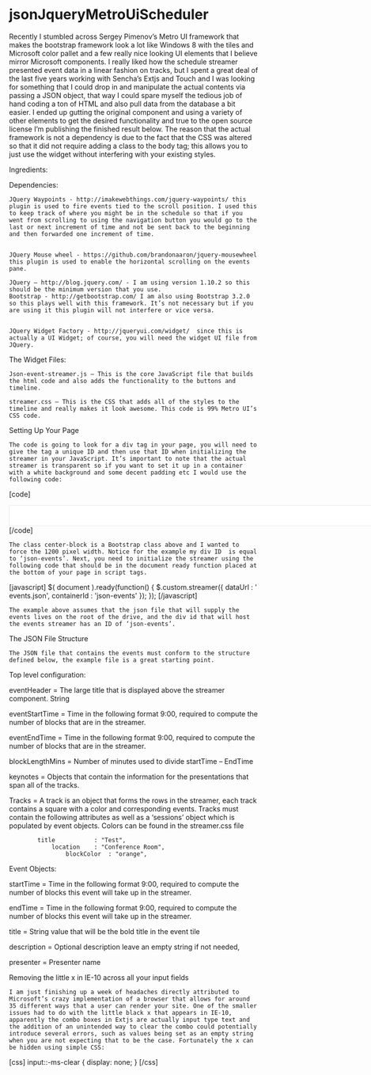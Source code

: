 jsonJqueryMetroUiScheduler
==========================
Recently I stumbled across Sergey Pimenov’s  Metro UI framework that makes the bootstrap framework look a lot like Windows 8 with the tiles and Microsoft color pallet and a few really nice looking UI elements that I believe mirror Microsoft components. I really liked how the schedule streamer presented event data in a linear fashion on tracks, but I spent a great deal of the last five years working with Sencha’s Extjs and Touch and I was looking for something that I could drop in and manipulate the actual contents via passing a JSON object, that way I could spare myself the tedious job of hand coding a ton of HTML and also pull data from the database a bit easier. I ended up gutting the original component and using a variety of other elements to get the desired functionality and true to the open source license I’m publishing the finished result below. The reason that the actual framework is not a dependency is due to the fact that the CSS was altered so that it did not require adding a class to the body tag; this allows you to just use the widget without interfering with your existing styles. 

Ingredients:

Dependencies:
	
	JQuery Waypoints - http://imakewebthings.com/jquery-waypoints/ this plugin is used to fire events tied to the scroll position. I used this to keep track of where you might be in the schedule so that if you went from scrolling to using the navigation button you would go to the last or next increment of time and not be sent back to the beginning and then forwarded one increment of time.
	
	
	JQuery Mouse wheel - https://github.com/brandonaaron/jquery-mousewheel this plugin is used to enable the horizontal scrolling on the events pane.
	
	JQuery – http://blog.jquery.com/ - I am using version 1.10.2 so this should be the minimum version that you use.
	Bootstrap - http://getbootstrap.com/ I am also using Bootstrap 3.2.0 so this plays well with this framework. It’s not necessary but if you are using it this plugin will not interfere or vice versa.
	
	
	JQuery Widget Factory - http://jqueryui.com/widget/  since this is actually a UI Widget; of course, you will need the widget UI file from JQuery.
	
 The Widget Files:
 
	Json-event-streamer.js – This is the core JavaScript file that builds the html code and also adds the functionality to the buttons and timeline.
	
	streamer.css – This is the CSS that adds all of the styles to the timeline and really makes it look awesome. This code is 99% Metro UI’s CSS code.
	
Setting Up Your Page 

	The code is going to look for a div tag in your page, you will need to give the tag a unique ID and then use that ID when initializing the streamer in your JavaScript. It’s important to note that the actual streamer is transparent so if you want to set it up in a container with a white background and some decent padding etc I would use the following code:
	
[code]
<div class="center-block" style="padding: 20px; border: 1px #eaeaea solid;width:1200px !important;background-color:#FFF;"   >
			<div id="json-events"></div>
    </div>
[/code]

	The class center-block is a Bootstrap class above and I wanted to force the 1200 pixel width. Notice for the example my div ID  is equal to ‘json-events’. Next, you need to initialize the streamer using the following code that should be in the document ready function placed at the bottom of your page in script tags.

[javascript]
$( document ).ready(function() {
	$.custom.streamer({
		dataUrl 		: ' events.json',
		containerId 	: 'json-events'
	});
});
[/javascript]
	
	The example above assumes that the json file that will supply the events lives on the root of the drive, and the div id that will host the events streamer has an ID of ‘json-events’. 
	
The JSON File Structure

	The JSON file that contains the events must conform to the structure defined below, the example file is a great starting point.
	
Top level configuration:

eventHeader  		= The large title that is displayed above the streamer component. String

eventStartTime	= Time in the following format 9:00, required to compute the number of blocks  that are in the streamer.

eventEndTime	= Time in the following format 9:00, required to compute the number of blocks  that are in the streamer.

blockLengthMins	=  Number of minutes used to divide startTime – EndTime

keynotes 	= Objects that contain the information for the presentations that span all of the tracks. 

Tracks	= A track is an object that forms the rows in the streamer, each track contains a square with a color and corresponding events. Tracks must contain the following attributes as well as a ‘sessions’ object which is populated by event objects. Colors can be found in the streamer.css file

			title     	 	: "Test",
           		location  	: "Conference Room",
            		blockColor	: "orange",


Event Objects:

startTime   	=  Time in the following format 9:00, required to compute the number of blocks  this event will take up in the streamer.

endTime     	=  Time in the following format 9:00, required to compute the number of blocks  this event will take up in the streamer.

title         		= String value that will be the bold title in the event tile

description		= Optional description leave an empty string if not needed,

presenter     		= Presenter name



Removing the little x in IE-10 across all your input fields

	I am just finishing up a week of headaches directly attributed to Microsoft’s crazy implementation of a browser that allows for around 35 different ways that a user can render your site. One of the smaller issues had to do with the little black x that appears in IE-10, apparently the combo boxes in Extjs are actually input type text and the addition of an unintended way to clear the combo could potentially introduce several errors, such as values being set as an empty string when you are not expecting that to be the case. Fortunately the x can be hidden using simple CSS:

[css]
input::-ms-clear {
    display: none;
}
[/css]

